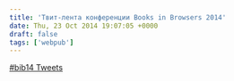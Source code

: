 ```yaml
---
title: 'Твит-лента конференции Books in Browsers 2014'
date: Thu, 23 Oct 2014 19:07:05 +0000
draft: false
tags: ['webpub']
---
```




[#bib14 Tweets](https://twitter.com/hashtag/bib14)
